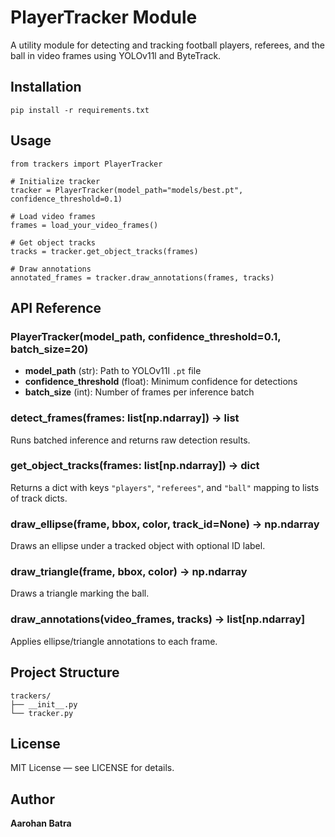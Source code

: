 # PlayerTracker Module

A utility module for detecting and tracking football players, referees, and the ball in video frames using YOLOv11l and ByteTrack.

## Installation

    pip install -r requirements.txt

## Usage

    from trackers import PlayerTracker

    # Initialize tracker
    tracker = PlayerTracker(model_path="models/best.pt", confidence_threshold=0.1)

    # Load video frames
    frames = load_your_video_frames()

    # Get object tracks
    tracks = tracker.get_object_tracks(frames)

    # Draw annotations
    annotated_frames = tracker.draw_annotations(frames, tracks)

## API Reference

### PlayerTracker(model_path, confidence_threshold=0.1, batch_size=20)
- **model_path** (str): Path to YOLOv11l `.pt` file  
- **confidence_threshold** (float): Minimum confidence for detections  
- **batch_size** (int): Number of frames per inference batch  

### detect_frames(frames: list[np.ndarray]) -> list
Runs batched inference and returns raw detection results.

### get_object_tracks(frames: list[np.ndarray]) -> dict
Returns a dict with keys `"players"`, `"referees"`, and `"ball"` mapping to lists of track dicts.

### draw_ellipse(frame, bbox, color, track_id=None) -> np.ndarray
Draws an ellipse under a tracked object with optional ID label.

### draw_triangle(frame, bbox, color) -> np.ndarray
Draws a triangle marking the ball.

### draw_annotations(video_frames, tracks) -> list[np.ndarray]
Applies ellipse/triangle annotations to each frame.

## Project Structure

    trackers/
    ├── __init__.py
    └── tracker.py

## License

MIT License — see LICENSE for details.

## Author

**Aarohan Batra**
